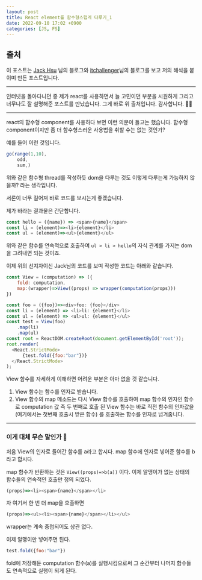 ```yaml
---
layout: post
title: React element를 함수형스럽게 다루기_1
date: 2022-09-10 17:02 +0900
categories: [JS, FS]
---
```


## 출처 
이 포스트는
[Jack Hsu](https://jaysoo.ca/2017/04/30/learn-fp-with-react-part-1/)
님의 블로그와 [itchallenger](https://itchallenger.tistory.com/m/543)님의 블로그를 보고
저의 해석을 붙이며 만든 포스트입니다.

---

인터넷을 돌아다니던 중 제가 react를 사용하면서 늘 고민이던 부분을 시원하게 그리고 너무나도 잘
설명해준 포스트를 만났습니다. 그게 바로 위 출처입니다. 감사합니다. 🙇‍♂️

---

react의 함수형 component를 사용하다 보면 이런 의문이 들고는 했습니다.
함수형 component이지만 좀 더 함수형스러운 사용법을 취할 수는 없는 것인가?


예를 들어 이런 것입니다.

```js
go(range(1,10),
    odd,
    sum,)
```
위와 같은 함수형 thread를 작성하듯 dom을 다루는 것도 이렇게 다루는게 가능하지 않을까?
라는 생각입니다.

서론이 너무 길어져 바로 코드를 보시는게 좋겠습니다.

제가 바라는 결과물은 간단합니다.
```js
const hello = ({name}) => <span>{name}</span>
const li = (element)=><li>{element}</li>
const ul = (element)=><ul>{element}</ul>
```
위와 같은 함수를 연속적으로 호출하여 `ul > li > hello`의 자식 관계를 가지는 dom을 그려내면 되는 것이죠.

이제 위의 선지자이신 Jack님의 코드를 보며 작성한 코드는 아래와 같습니다.

```js
const View = (computation) => ({
    fold: computation,
    map:(wrapper)=>View((props) => wrapper(computation(props)))
})

const foo = ({foo})=><div>foo: {foo}</div>
const li = (element) => <li>li: {element}</li>
const ul = (element) => <ul>ul: {element}</ul>
const test = View(foo)
    .map(li)
    .map(ul)
const root = ReactDOM.createRoot(document.getElementById('root'));
root.render(
  <React.StrictMode>
      {test.fold({foo:"bar"})}
  </React.StrictMode>
);
```

View 함수를 자세하게 이해하면 어려운 부분은 아마 없을 것 같습니다.


1. View 함수는 함수를 인자로 받습니다.
2. View 함수의 map 메소드는 다시 View 함수를 호출하여 map 함수의 인자인 함수로
computation 값 즉 두 번째로 호출 된 View 함수는 바로 직전 함수의 인자값을 (여기에서는 첫번째 호출시 받은 함수)
를 호출하는 함수를 인자로 넘겨줍니다.


---
### 이게 대체 무슨 말인가 🤷

처음 View의 인자로 들어간 함수를 a라고 합시다.
map 함수에 인자로 넣어준 함수를 b라고 합시다.

map 함수가 반환하는 것은
`View((props)=>b(a))` 이다.
이제 알맹이가 없는 상태의 함수들의 연속적인 호출만 정의 되었다.


```js
(props)=><li><span>{name}</span></li>
```

자 여기서 한 번 더 map을 호출하면

```js
(props)=><ul><li><span>{name}</span></li></ul>
```

wrapper는 계속 중첩되어도 상관 없다.

이제 알맹이만 넣어주면 된다.

```js
test.fold({foo:"bar"})
```

fold에 저장해둔 computation 함수(a)를 실행시킴으로써 그 순간부터 나머지 함수들도
연속적으로 실행이 되게 된다.












